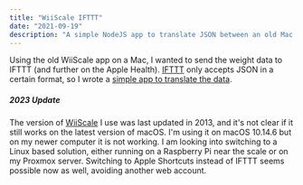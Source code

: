 ```yaml
---
title: "WiiScale IFTTT"
date: "2021-09-19"
description: "A simple NodeJS app to translate JSON between an old Mac OS X app and IFTTT "
---
```


Using the old WiiScale app on a Mac, I wanted to send the weight data to IFTTT
(and further on the Apple Health). [IFTTT](https://ifttt.com/) only accepts JSON
in a certain format, so I wrote a [simple app to translate the data](https://github.com/williambuttenham/wiiscale-ifttt).

##### 2023 Update

The version of [WiiScale](https://snosrap.com/wiiscale/) I use was last updated
in 2013, and it's not clear if it still works on the latest version of macOS.
I'm using it on macOS 10.14.6 but on my newer computer it is not working. I am
looking into switching to a Linux based solution, either running on a Raspberry Pi
near the scale or on my Proxmox server. Switching to Apple Shortcuts instead of IFTTT
seems possible now as well, avoiding another web account.
